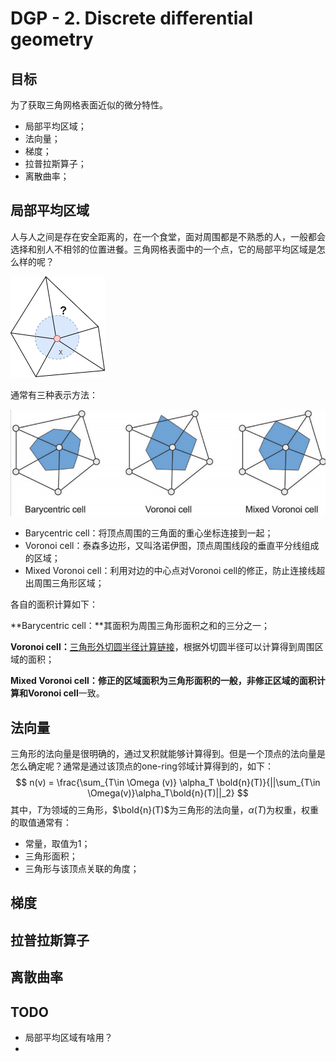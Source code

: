 # DGP - 2. Discrete differential geometry

## 目标

为了获取三角网格表面近似的微分特性。

- 局部平均区域；
- 法向量；
- 梯度；
- 拉普拉斯算子；
- 离散曲率；

## 局部平均区域

人与人之间是存在安全距离的，在一个食堂，面对周围都是不熟悉的人，一般都会选择和别人不相邻的位置进餐。三角网格表面中的一个点，它的局部平均区域是怎么样的呢？

![](./image/geometry_processing-average-region-1.png)

通常有三种表示方法：

![](./image/geometry_processing-average-region-2.png)

- Barycentric cell：将顶点周围的三角面的重心坐标连接到一起；
- Voronoi cell：泰森多边形，又叫洛诺伊图，顶点周围线段的垂直平分线组成的区域；
- Mixed Voronoi cell：利用对边的中心点对Voronoi cell的修正，防止连接线超出周围三角形区域；

各自的面积计算如下：

**Barycentric cell：**其面积为周围三角形面积之和的三分之一；

**Voronoi cell：**[三角形外切圆半径计算链接](https://baike.baidu.com/item/%E5%A4%96%E6%8E%A5%E5%9C%86%E5%8D%8A%E5%BE%84%E5%85%AC%E5%BC%8F)，根据外切圆半径可以计算得到周围区域的面积；

**Mixed Voronoi cell：**修正的区域面积为三角形面积的一般，非修正区域的面积计算和**Voronoi cell**一致。

## 法向量

三角形的法向量是很明确的，通过叉积就能够计算得到。但是一个顶点的法向量是怎么确定呢？通常是通过该顶点的one-ring邻域计算得到的，如下：
$$
n(v) = \frac{\sum_{T\in \Omega (v)} \alpha_T \bold{n}(T)}{||\sum_{T\in \Omega(v)}\alpha_T\bold{n}(T)||_2}
$$
其中，$T$为领域的三角形，$\bold{n}(T)$为三角形的法向量，$\alpha(T)$为权重，权重的取值通常有：

- 常量，取值为1；
- 三角形面积；
- 三角形与该顶点关联的角度；

## 梯度

## 拉普拉斯算子

## 离散曲率

## TODO

- 局部平均区域有啥用？
- 

